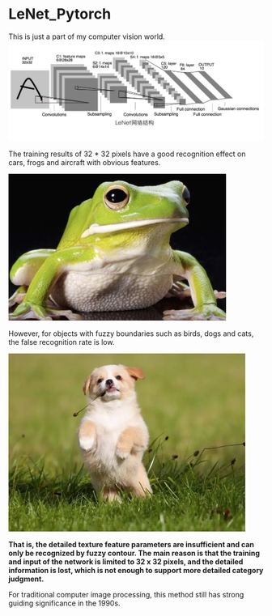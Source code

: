 # LeNet_Pytorch
This is just a part of my computer vision world.
<img src="./testImg/lenet.jpg">

The training results of 32 * 32 pixels have a good recognition effect on cars, frogs and aircraft with obvious features.

<img src="./testImg/frog1.jpg">

However, for objects with fuzzy boundaries such as birds, dogs and cats, the false recognition rate is low.

<img src="./testImg/dog1.jpg" ><br>

**That is, the detailed texture feature parameters are insufficient and can only be recognized by fuzzy contour.
The main reason is that the training and input of the network is limited to 32 x 32 pixels, and the detailed information
is lost, which is not enough to support more detailed category judgment.**

For traditional computer image processing, this method still has strong guiding significance in the 1990s.